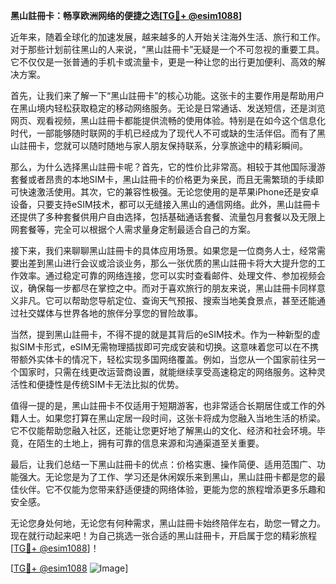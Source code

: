 **黑山註冊卡：畅享欧洲网络的便捷之选[[TG💪+ @esim1088](https://t.me/s/esim1088)]**

近年来，随着全球化的加速发展，越来越多的人开始关注海外生活、旅行和工作。对于那些计划前往黑山的人来说，“黑山註冊卡”无疑是一个不可忽视的重要工具。它不仅仅是一张普通的手机卡或流量卡，更是一种让您的出行更加便利、高效的解决方案。

首先，让我们来了解一下“黑山註冊卡”的核心功能。这张卡的主要作用是帮助用户在黑山境内轻松获取稳定的移动网络服务。无论是日常通话、发送短信，还是浏览网页、观看视频，黑山註冊卡都能提供流畅的使用体验。特别是在如今这个信息化时代，一部能够随时联网的手机已经成为了现代人不可或缺的生活伴侣。而有了黑山註冊卡，您就可以随时随地与家人朋友保持联系，分享旅途中的精彩瞬间。

那么，为什么选择黑山註冊卡呢？首先，它的性价比非常高。相较于其他国际漫游套餐或者昂贵的本地SIM卡，黑山註冊卡的价格更为亲民，而且无需繁琐的手续即可快速激活使用。其次，它的兼容性极强。无论您使用的是苹果iPhone还是安卓设备，只要支持eSIM技术，都可以无缝接入黑山的通信网络。此外，黑山註冊卡还提供了多种套餐供用户自由选择，包括基础通话套餐、流量包月套餐以及无限上网套餐等，完全可以根据个人需求量身定制最适合自己的方案。

接下来，我们来聊聊黑山註冊卡的具体应用场景。如果您是一位商务人士，经常需要出差到黑山进行会议或洽谈业务，那么一张优质的黑山註冊卡将大大提升您的工作效率。通过稳定可靠的网络连接，您可以实时查看邮件、处理文件、参加视频会议，确保每一步都尽在掌控之中。而对于喜欢旅行的朋友来说，黑山註冊卡同样意义非凡。它可以帮助您导航定位、查询天气预报、搜索当地美食景点，甚至还能通过社交媒体与世界各地的旅伴分享您的冒险故事。

当然，提到黑山註冊卡，不得不提的就是其背后的eSIM技术。作为一种新型的虚拟SIM卡形式，eSIM无需物理插拔即可完成安装和切换。这意味着您可以在不携带额外实体卡的情况下，轻松实现多国网络覆盖。例如，当您从一个国家前往另一个国家时，只需在线更改运营商设置，就能继续享受高速稳定的网络服务。这种灵活性和便捷性是传统SIM卡无法比拟的优势。

值得一提的是，黑山註冊卡不仅适用于短期游客，也非常适合长期居住或工作的外籍人士。如果您打算在黑山定居一段时间，这张卡将成为您融入当地生活的桥梁。它不仅能帮助您融入社区，还能让您更好地了解黑山的文化、经济和社会环境。毕竟，在陌生的土地上，拥有可靠的信息来源和沟通渠道至关重要。

最后，让我们总结一下黑山註冊卡的优点：价格实惠、操作简便、适用范围广、功能强大。无论您是为了工作、学习还是休闲娱乐来到黑山，黑山註冊卡都是您的最佳伙伴。它不仅能为您带来舒适便捷的网络体验，更能为您的旅程增添更多乐趣和安全感。

无论您身处何地，无论您有何种需求，黑山註冊卡始终陪伴左右，助您一臂之力。现在就行动起来吧！为自己挑选一张合适的黑山註冊卡，开启属于您的精彩旅程[[TG💪+ @esim1088](https://t.me/s/esim1088)]！

[[TG💪+ @esim1088](https://t.me/s/esim1088) ![Image](https://i.postimg.cc/4NQfJmqS/Snipaste-2025-05-13-00-14-12.png)]